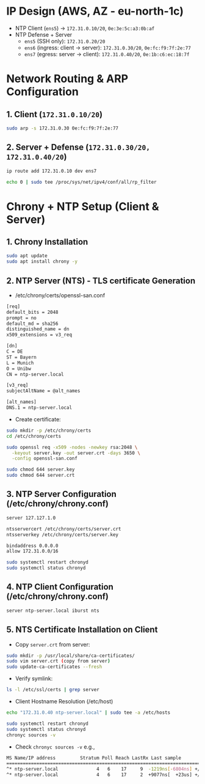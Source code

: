 # IP Design (AWS, AZ - eu-north-1c)

- NTP Client (`ens5`) → `172.31.0.10/20`, `0e:3e:5c:a3:0b:af`
- NTP Defense + Server
  - `ens5` (SSH only): `172.31.0.20/20`
  - `ens6` (ingress: client → server): `172.31.0.30/20`, `0e:fc:f9:7f:2e:77`  
  - `ens7` (egress: server → client): `172.31.0.40/20`, `0e:1b:c6:ec:18:7f`

# Network Routing & ARP Configuration

## 1. Client (`172.31.0.10/20`)
```bash
sudo arp -s 172.31.0.30 0e:fc:f9:7f:2e:77
```

## 2. Server + Defense (`172.31.0.30/20, 172.31.0.40/20`)
```bash
ip route add 172.31.0.10 dev ens7
```

```bash
echo 0 | sudo tee /proc/sys/net/ipv4/conf/all/rp_filter
```

# Chrony + NTP Setup (Client & Server)

## 1. Chrony Installation

```bash
sudo apt update
sudo apt install chrony -y
```

## 2. NTP Server (NTS) - TLS certificate Generation

- /etc/chrony/certs/openssl-san.conf

```bash
[req]
default_bits = 2048
prompt = no
default_md = sha256
distinguished_name = dn
x509_extensions = v3_req

[dn]
C = DE
ST = Bayern
L = Munich
O = Unibw
CN = ntp-server.local

[v3_req]
subjectAltName = @alt_names

[alt_names]
DNS.1 = ntp-server.local
```

- Create certificate:
  
```bash
sudo mkdir -p /etc/chrony/certs
cd /etc/chrony/certs

sudo openssl req -x509 -nodes -newkey rsa:2048 \
  -keyout server.key -out server.crt -days 3650 \
  -config openssl-san.conf
```

```bash
sudo chmod 644 server.key
sudo chmod 644 server.crt
```

## 3. NTP Server Configuration (/etc/chrony/chrony.conf)

```bash
server 127.127.1.0

ntsservercert /etc/chrony/certs/server.crt
ntsserverkey /etc/chrony/certs/server.key

bindaddress 0.0.0.0
allow 172.31.0.0/16
```

```bash
sudo systemctl restart chronyd
sudo systemctl status chronyd
```

## 4. NTP Client Configuration (/etc/chrony/chrony.conf)

```bash
server ntp-server.local iburst nts
```

## 5. NTS Certificate Installation on Client
   
- Copy ```server.crt``` from server:

```bash
sudo mkdir -p /usr/local/share/ca-certificates/
sudo vim server.crt (copy from server)
sudo update-ca-certificates --fresh
```

- Verify symlink:

```bash
ls -l /etc/ssl/certs | grep server
```
  
- Client Hostname Resolution (/etc/host)

```bash
echo "172.31.0.40 ntp-server.local" | sudo tee -a /etc/hosts
```

```bash
sudo systemctl restart chronyd
sudo systemctl status chronyd
chronyc sources -v
```

- Check `chronyc sources -v`
e.g.,
```bash
MS Name/IP address         Stratum Poll Reach LastRx Last sample               
===============================================================================
^* ntp-server.local              4   6    17     9  -1219ns[-6804ns] +/-  470us
^* ntp-server.local              4   6    17     2  +9077ns[  +23us] +/-  471us
```
